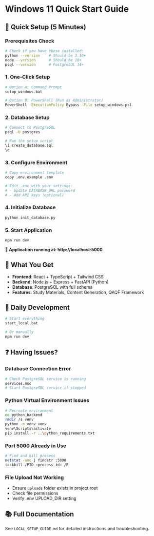 # Windows 11 Quick Start Guide

## 🚀 Quick Setup (5 Minutes)

### Prerequisites Check
```bash
# Check if you have these installed:
python --version    # Should be 3.10+
node --version      # Should be 18+
psql --version      # PostgreSQL 14+
```

### 1. One-Click Setup
```bash
# Option A: Command Prompt
setup_windows.bat

# Option B: PowerShell (Run as Administrator)
PowerShell -ExecutionPolicy Bypass -File setup_windows.ps1
```

### 2. Database Setup
```bash
# Connect to PostgreSQL
psql -U postgres

# Run the setup script
\i create_database.sql
\q
```

### 3. Configure Environment
```bash
# Copy environment template
copy .env.example .env

# Edit .env with your settings:
# - Update DATABASE_URL password
# - Add API keys (optional)
```

### 4. Initialize Database
```bash
python init_database.py
```

### 5. Start Application
```bash
npm run dev
```

**🎉 Application running at: http://localhost:5000**

## 📁 What You Get

- **Frontend**: React + TypeScript + Tailwind CSS
- **Backend**: Node.js + Express + FastAPI (Python)
- **Database**: PostgreSQL with full schema
- **Features**: Study Materials, Content Generation, QAQF Framework

## 🔧 Daily Development

```bash
# Start everything
start_local.bat

# Or manually
npm run dev
```

## ❓ Having Issues?

### Database Connection Error
```bash
# Check PostgreSQL service is running
services.msc
# Start PostgreSQL service if stopped
```

### Python Virtual Environment Issues
```bash
# Recreate environment
cd python_backend
rmdir /s venv
python -m venv venv
venv\Scripts\activate
pip install -r ..\python_requirements.txt
```

### Port 5000 Already in Use
```bash
# Find and kill process
netstat -ano | findstr :5000
taskkill /PID <process_id> /F
```

### File Upload Not Working
- Ensure `uploads` folder exists in project root
- Check file permissions
- Verify .env UPLOAD_DIR setting

## 📚 Full Documentation
See `LOCAL_SETUP_GUIDE.md` for detailed instructions and troubleshooting.
